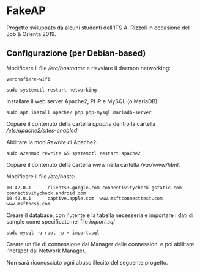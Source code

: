 # FakeAP
Progetto sviluppato da alcuni studenti dell'ITS A. Rizzoli in occasione del Job & Orienta 2019.

## Configurazione (per Debian-based)
Modificare il file _/etc/hostname_ e riavviare il daemon networking:
```
veronafiere-wifi

sudo systemctl restart networking
```


Installare il web server Apache2, PHP e MySQL (o MariaDB):
```
sudo apt install apache2 php php-mysql mariadb-server
```
Copiare il contenuto della cartella _apache_ dentro la cartella _/etc/apache2/sites-enabled_

Abilitare la mod _Rewrite_ di Apache2: 
```
sudo a2enmod rewrite && systemctl restart apache2
```
Copiare il contenuto della cartella _www_ nella cartella _/var/www/html_.

Modificare il file _/etc/hosts_:
```
10.42.0.1      clients3.google.com connectivitycheck.gstatic.com connectivitycheck.android.com
10.42.0.1      captive.apple.com  www.msftconnecttest.com www.msftncsi.com
```
Creare il database, con l'utente e la tabella necesseria e importare i dati di sample come specificato nel file _import.sql_
```
sudo mysql -u root -p < import.sql
```

Creare un file di connessione dal Manager delle connessioni e poi abilitare l'hotspot dal Network Manager.


Non sarà riconosciuto ogni abuso illecito del seguente progetto.